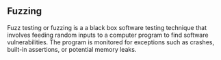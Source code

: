 ## Fuzzing
Fuzz testing or fuzzing is a a black box software testing technique that involves feeding random inputs to a computer program to find software vulnerabilities. The program is monitored for exceptions such as crashes, built-in assertions, or potential memory leaks. 